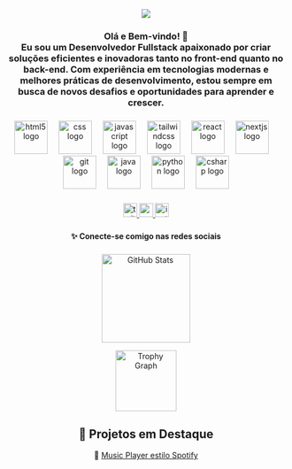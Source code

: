 <div align="center">
  <img style="100%" src="https://capsule-render.vercel.app/api?type=waving&height=150&section=header&reversal=true&text=Dev%20Lucas&fontSize=60&fontColor=89eccf&fontAlign=50&fontAlignY=50&stroke=-&descSize=20&descAlign=50&descAlignY=50&textBg=false&color=0d6759"  />
</div>

###

<h3 align="center">Olá e Bem-vindo! 👋<br>Eu sou um Desenvolvedor Fullstack apaixonado por criar soluções eficientes e inovadoras tanto no front-end quanto no back-end. Com experiência em tecnologias modernas e melhores práticas de desenvolvimento, estou sempre em busca de novos desafios e oportunidades para aprender e crescer.</h3>

###

<div align="center">
  <img src="https://cdn.jsdelivr.net/gh/devicons/devicon/icons/html5/html5-original.svg" height="60" alt="html5 logo"  />
  <img width="12" />
  <img src="https://cdn.jsdelivr.net/gh/devicons/devicon/icons/css3/css3-original.svg" height="60" alt="css logo"  />
  <img width="12" />
  <img src="https://cdn.jsdelivr.net/gh/devicons/devicon/icons/javascript/javascript-original.svg" height="60" alt="javascript logo"  />
  <img width="12" />
  <img src="https://skillicons.dev/icons?i=tailwind" height="60" alt="tailwindcss logo"  />
  <img width="12" />
  <img src="https://cdn.jsdelivr.net/gh/devicons/devicon/icons/react/react-original.svg" height="60" alt="react logo"  />
  <img width="12" />
  <img src="https://cdn.jsdelivr.net/gh/devicons/devicon/icons/nextjs/nextjs-original.svg" height="60" alt="nextjs logo"  />
  <img width="12" />
  <img src="https://cdn.jsdelivr.net/gh/devicons/devicon/icons/git/git-original.svg" height="60" alt="git logo"  />
  <img width="12" />

  <img src="https://cdn.jsdelivr.net/gh/devicons/devicon/icons/java/java-original.svg" height="60" alt="java logo"  />
  <img width="12" />
  <img src="https://cdn.jsdelivr.net/gh/devicons/devicon/icons/python/python-original.svg" height="60" alt="python logo"  />
  <img width="12" />
  <img src="https://cdn.jsdelivr.net/gh/devicons/devicon/icons/csharp/csharp-original.svg" height="60" alt="csharp logo"  />
</div>

###

<div align="center">
  <a href="https://x.com/AkroelF1" target="_blank">
    <img src="https://img.shields.io/static/v1?message=Twitter&logo=twitter&label=&color=1DA1F2&logoColor=white&labelColor=&style=for-the-badge" height="25" alt="twitter logo"  />
  </a>
  <a href="https://www.youtube.com/@AkRoel-FN" target="_blank">
    <img src="https://img.shields.io/static/v1?message=Youtube&logo=youtube&label=&color=FF0000&logoColor=white&labelColor=&style=for-the-badge" height="25" alt="youtube logo"  />
  </a>
  <a href="https://www.instagram.com/akroe_l" target="_blank">
    <img src="https://img.shields.io/static/v1?message=Instagram&logo=instagram&label=&color=E4405F&logoColor=white&labelColor=&style=for-the-badge" height="25" alt="instagram logo"  />
  </a>
</div>

###

<h4 align="center">✨ Conecte-se comigo nas redes sociais</h4>

###

<div align="center">
  <!-- Estatísticas principais -->
<p align="center">
  <img 
    src="https://github-readme-stats.vercel.app/api?username=akroelGOTY&show_icons=true&theme=tokyonight&hide_border=false&locale=pt-br" 
    height="160" 
    alt="GitHub Stats"
  />
</p>
  
  <!-- Trophies -->
  <img 
    src="https://github-profile-trophy.vercel.app/?username=akroelGOTY&theme=darkhub&no-frame=false&no-bg=false&margin-w=8" 
    height="110" 
    alt="Trophy Graph" 
  />
</div>

###

<h2 align="center">🎯 Projetos em Destaque</h2>

<div align="center">
🎵 <a href="#">Music Player estilo Spotify</a> <br>
</div>

